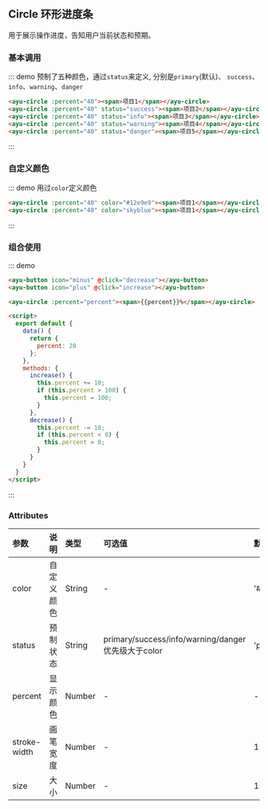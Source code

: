 <!-- <ayu-circle :percent="40"></ayu-circle>
<ayu-circle :percent="40" color="#13CE66"><span>项目2</span></ayu-circle>
<ayu-circle :percent="40" status="warning"><span>项目2</span></ayu-circle>
<ayu-circle :percent="40" status="info"><p>40%</p><p>太低了</p></ayu-circle> -->
<style scoped>
.ayu-circle {
  margin-right: 5px;
}
</style>
## Circle 环形进度条
用于展示操作进度，告知用户当前状态和预期。

### 基本调用
::: demo 预制了五种颜色，通过`status`来定义, 分别是`primary`(默认)、 `success`、 `info`、`warning`、`danger`
``` html
<ayu-circle :percent="40"><span>项目1</span></ayu-circle>
<ayu-circle :percent="40" status="success"><span>项目2</span></ayu-circle>
<ayu-circle :percent="40" status="info"><span>项目3</span></ayu-circle>
<ayu-circle :percent="40" status="warning"><span>项目4</span></ayu-circle>
<ayu-circle :percent="40" status="danger"><span>项目5</span></ayu-circle>

```
:::

### 自定义颜色
::: demo 用过`color`定义颜色
``` html
<ayu-circle :percent="40" color="#12e9e9"><span>项目1</span></ayu-circle>
<ayu-circle :percent="40" color="skyblue"><span>项目1</span></ayu-circle>

```
:::

### 组合使用
::: demo
``` html
<ayu-button icon="minus" @click="decrease"></ayu-button>
<ayu-button icon="plus" @click="increase"></ayu-button>

<ayu-circle :percent="percent"><span>{{percent}}%</span></ayu-circle>

<script>
  export default {
    data() {
      return {
        percent: 20
      };
    },
    methods: {
      increase() {
        this.percent += 10;
        if (this.percent > 100) {
          this.percent = 100;
        }
      },
      decrease() {
        this.percent -= 10;
        if (this.percent < 0) {
          this.percent = 0;
        }
      }
    }
  }
</script>
```
:::

### Attributes
|参数|说明|类型|可选值|默认值
|:---|:---|:---|:---|:---
|color|自定义颜色|String|-|'#3e8ef7'
|status|预制状态|String|primary/success/info/warning/danger 优先级大于color|'primary'
|percent|显示颜色|Number|-|-
|stroke-width|画笔宽度|Number|-|12
|size|大小|Number|-|120
